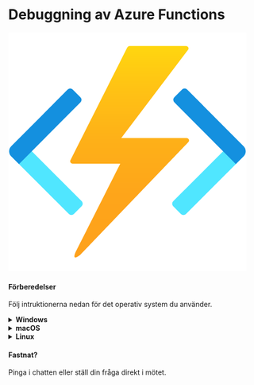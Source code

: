 # Debuggning av Azure Functions

![diagram](function.png)

#### Förberedelser

Följ intruktionerna nedan för det operativ system du använder.


<details><summary><strong>Windows</strong></summary>
<p>

1. Ladda ned .NET Core 3.1 SDK här [64-bitars-installationfil] https://dotnet.microsoft.com/download/dotnet/thank-you/sdk-3.1.408-windows-x64-installer
2. Installera VS Code (Visual Studio Code) [länk] https://code.visualstudio.com/Download#
3. Installera Azure Functions Core Tools [64-bitars-installationsfil] https://go.microsoft.com/fwlink/?linkid=2135274 

</p>
</details>

<details><summary><strong>macOS</strong></summary>
<p>

1. Ladda ned .NET Core 3.1 SDK här [installationsfil] https://dotnet.microsoft.com/download/dotnet/thank-you/sdk-3.1.408-macos-x64-installer
2. Installera VS Code (Visual Studio Code) [länk] https://code.visualstudio.com/Download#
3. Installera Azure Functions Core Tools [länk-till-dokumentation] https://docs.microsoft.com/en-us/azure/azure-functions/functions-run-local?tabs=macos%2Ccsharp%2Cbash#install-the-azure-functions-core-tools 

</p>
</details>

<details><summary><strong>Linux</strong></summary>
<p>

1. Följ denna [guide] https://docs.microsoft.com/sv-se/dotnet/core/install/linux för att ladda ned .NET Core 3.1 SDK 
2. Installera VS Code (Visual Studio Code) [länk] https://code.visualstudio.com/Download#
3. Installera Azure Functions Core Tools [länk-till-dokumentation] https://docs.microsoft.com/en-us/azure/azure-functions/functions-run-local?tabs=linux%2Ccsharp%2Cbash#install-the-azure-functions-core-tools 

</p>
</details>

#### Fastnat?

Pinga i chatten eller ställ din fråga direkt i mötet.

